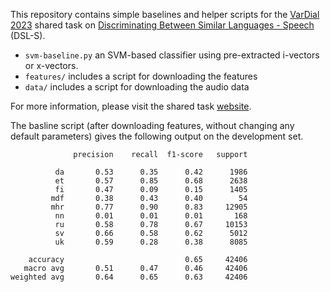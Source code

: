 This repository contains simple baselines and helper scripts for  the [VarDial 2023](https://sites.google.com/view/vardial-2023) shared task on [Discriminating Between Similar Languages - Speech](https://dsl-s.github.io/) (DSL-S).

- `svm-baseline.py` an SVM-based classifier using pre-extracted i-vectors or x-vectors.
- `features/` includes a script for downloading the features
- `data/` includes a script for downloading the audio data

For more information, please visit the shared task [website](https://dsl-s.github.io/).

The basline script (after downloading features, without changing any
default parameters) gives the following output on the development set.

```
              precision    recall  f1-score   support

          da       0.53      0.35      0.42      1986
          et       0.57      0.85      0.68      2638
          fi       0.47      0.09      0.15      1405
         mdf       0.38      0.43      0.40        54
         mhr       0.77      0.90      0.83     12905
          nn       0.01      0.01      0.01       168
          ru       0.58      0.78      0.67     10153
          sv       0.66      0.58      0.62      5012
          uk       0.59      0.28      0.38      8085

    accuracy                           0.65     42406
   macro avg       0.51      0.47      0.46     42406
weighted avg       0.64      0.65      0.63     42406

```
